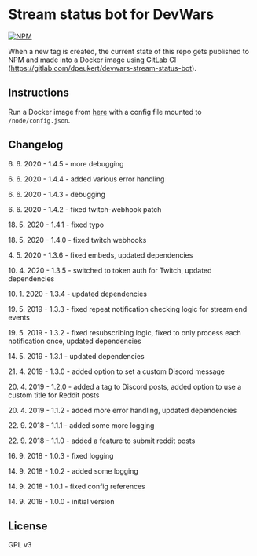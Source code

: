 Stream status bot for DevWars
===========

[![NPM](https://nodei.co/npm/devwars-stream-status-bot.png?compact=true)](https://www.npmjs.com/package/devwars-stream-status-bot)

When a new tag is created, the current state of this repo gets published to NPM and made into a Docker image using GitLab CI (https://gitlab.com/dpeukert/devwars-stream-status-bot).

## Instructions
Run a Docker image from [here](https://gitlab.com/dpeukert/devwars-stream-status-bot/container_registry) with a config file mounted to `/node/config.json`.

## Changelog

6\. 6. 2020 - 1.4.5 - more debugging

6\. 6. 2020 - 1.4.4 - added various error handling

6\. 6. 2020 - 1.4.3 - debugging

6\. 6. 2020 - 1.4.2 - fixed twitch-webhook patch

18\. 5. 2020 - 1.4.1 - fixed typo

18\. 5. 2020 - 1.4.0 - fixed twitch webhooks

4\. 5. 2020 - 1.3.6 - fixed embeds, updated dependencies

10\. 4. 2020 - 1.3.5 - switched to token auth for Twitch, updated dependencies

10\. 1. 2020 - 1.3.4 - updated dependencies

19\. 5. 2019 - 1.3.3 - fixed repeat notification checking logic for stream end events

19\. 5. 2019 - 1.3.2 - fixed resubscribing logic, fixed to only process each notification once, updated dependencies

14\. 5. 2019 - 1.3.1 - updated dependencies

21\. 4. 2019 - 1.3.0 - added option to set a custom Discord message

20\. 4. 2019 - 1.2.0 - added a tag to Discord posts, added option to use a custom title for Reddit posts

20\. 4. 2019 - 1.1.2 - added more error handling, updated dependencies

22\. 9. 2018 - 1.1.1 - added some more logging

22\. 9. 2018 - 1.1.0 - added a feature to submit reddit posts

16\. 9. 2018 - 1.0.3 - fixed logging

14\. 9. 2018 - 1.0.2 - added some logging

14\. 9. 2018 - 1.0.1 - fixed config references

14\. 9. 2018 - 1.0.0 - initial version

## License

GPL v3
